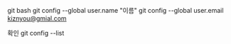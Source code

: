 git bash
git config --global user.name "이름"
git config --global user.email kiznyou@gmial.com

확인
git config --list

